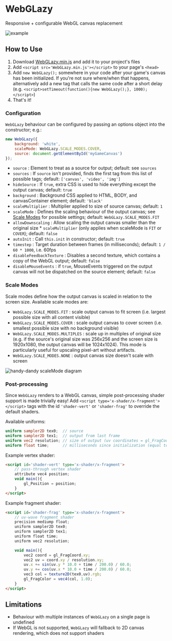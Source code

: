 # WebGLazy
Responsive + configurable WebGL canvas replacement

![example](https://seans.site/stuff/WebGLazy/example.gif "example")

## How to Use
1. Download [WebGLazy.min.js](WebGLazy.min.js) and add it to your project's files
1. Add `<script src='WebGLazy.min.js'></script>` to your page's `<head>`
1. Add `new WebGLazy();` somewhere in your code after your game's canvas has been initialized. If you're not sure where/when that happens, alternatively add a new tag that calls the same code after a short delay (e.g. `<script>setTimeout(function(){new WebGLazy();}, 1000);</script>`)
1. That's it!

### Configuration
`WebGLazy` behaviour can be configured by passing an options object into the constructor; e.g.:
```js
new WebGLazy({
    background: 'white',
    scaleMode: WebGLazy.SCALE_MODES.COVER,
    source: document.getElementById('myGameCanvas')
});
```
* `source`
  : Element to treat as a source for output; default: see `sources`
* `sources`
  : If `source` isn't provided, finds the first tag from this list of possible tags; default: `['canvas', 'video', 'img']`
* `hideSource`
  : If `true`, extra CSS is used to hide everything except the output canvas; default: `true`
* `background`
  : Background CSS applied to HTML, BODY, and canvasContainer element; default: `'black'`
* `scaleMultiplier`
  : Multiplier applied to size of source canvas; default: `1`
* `scaleMode`
  : Defines the scaling behaviour of the output canvas; see [Scale Modes](#scale-modes) for possible settings; default: `WebGLazy.SCALE_MODES.FIT`
* `allowDownscaling`
  : Allow scaling the output canvas smaller than the original size * `scaleMultiplier` (only applies when scaleMode is `FIT` or `COVER`); default: `false`
* `autoInit`
  : Call `this.init` in constructor; default: `true`
* `timestep`
  : Target duration between frames (in milliseconds); default: `1 / 60 * 1000`, i.e. 60fps
* `disableFeedbackTexture`
  : Disables a second texture, which contains a copy of the WebGL output; default: `false`
* `disableMouseEvents`
  : if `true`, MouseEvents triggered on the output canvas will not be dispatched on the source element; default: `false`

### Scale Modes
Scale modes define how the output canvas is scaled in relation to the screen size. Available scale modes are:
* `WebGLazy.SCALE_MODES.FIT`
  : scale output canvas to fit screen (i.e. largest possible size with all content visible)
* `WebGLazy.SCALE_MODES.COVER`
  : scale output canvas to cover screen (i.e. smallest possible size with no background visible)
* `WebGLazy.SCALE_MODES.MULTIPLES`
  : scale up in multiples of original size (e.g. if the source's original size was 256x256 and the screen size is 1920x1080, the output canvas will be 1024x1024). This mode is particularly useful for upscaling pixel-art without artifacts.
* `WebGLazy.SCALE_MODES.NONE`
  : output canvas size doesn't scale with screen

![handy-dandy scaleMode diagram](https://seans.site/stuff/WebGLazy/scaleModes.svg "handy-dandy scaleMode diagram")

### Post-processing
Since `WebGLazy` renders to a WebGL canvas, simple post-processing shader support is made trivially easy!
Add `<script type='x-shader/x-fragment'></script>` tags with the id `'shader-vert'` or `'shader-frag'` to override the default shaders.

Available uniforms:
```glsl
uniform sampler2D tex0;  // source
uniform sampler2D tex1;  // output from last frame
uniform vec2 resolution; // size of output (uv coordinates = gl_FragCoord.xy / resolution)
uniform float time;      // milliseconds since initialization (equal to performance.now())
```

Example vertex shader:
```html
<script id='shader-vert' type='x-shader/x-fragment'>
	// pass-through vertex shader
	attribute vec4 position;
	void main(){
		gl_Position = position;
	}
</script>
```

Example fragment shader:
```html
<script id='shader-frag' type='x-shader/x-fragment'>
	// uv-wave fragment shader
	precision mediump float;
	uniform sampler2D tex0;
	uniform sampler2D tex1;
	uniform float time;
	uniform vec2 resolution;

	void main(){
		vec2 coord = gl_FragCoord.xy;
		vec2 uv = coord.xy / resolution.xy;
		uv.x += sin(uv.y * 10.0 + time / 200.0) / 60.0;
		uv.y += cos(uv.x * 10.0 + time / 200.0) / 60.0;
		vec3 col = texture2D(tex0,uv).rgb;
		gl_FragColor = vec4(col, 1.0);
	}
</script>
```

## Limitations
* Behaviour with multiple instances of `WebGLazy` on a single page is undefined
* If WebGL is not supported, `WebGLazy` will fallback to 2D canvas rendering, which does not support shaders
